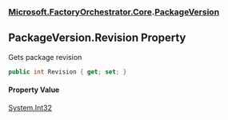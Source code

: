 ### [Microsoft.FactoryOrchestrator.Core](Microsoft_FactoryOrchestrator_Core.md 'Microsoft.FactoryOrchestrator.Core').[PackageVersion](PackageVersion.md 'Microsoft.FactoryOrchestrator.Core.PackageVersion')
## PackageVersion.Revision Property
Gets package revision  
```csharp
public int Revision { get; set; }
```
#### Property Value
[System.Int32](https://docs.microsoft.com/en-us/dotnet/api/System.Int32 'System.Int32')
